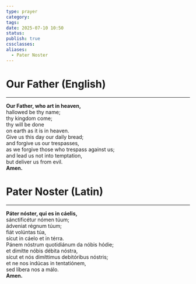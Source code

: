 ```yaml
---
type: prayer
category: 
tags: 
date: 2025-07-10 10:50
status: 
publish: true
cssclasses: 
aliases:
  - Pater Noster
---
```

# Our Father (English)
----
**Our Father, who art in heaven,**  
hallowed be thy name;  
thy kingdom come;  
thy will be done  
on earth as it is in heaven.  
Give us this day our daily bread;  
and forgive us our trespasses,  
as we forgive those who trespass against us;  
and lead us not into temptation,  
but deliver us from evil.  
**Amen.**

# Pater Noster (Latin)
----
**Páter nóster, qui es in cáelis,**  
sánctificétur nómen túum;  
ádveniat régnum túum;  
fiát volúntas túa,  
sícut in cáelo et in térra.  
Pánem nóstrum quotidiánum da nóbis hódie;  
et dimítte nóbis débita nóstra,  
sícut et nós dimíttimus debitóribus nóstris;  
et ne nos indúcas in tentatiónem,  
sed líbera nos a málo.  
**Amen.**
